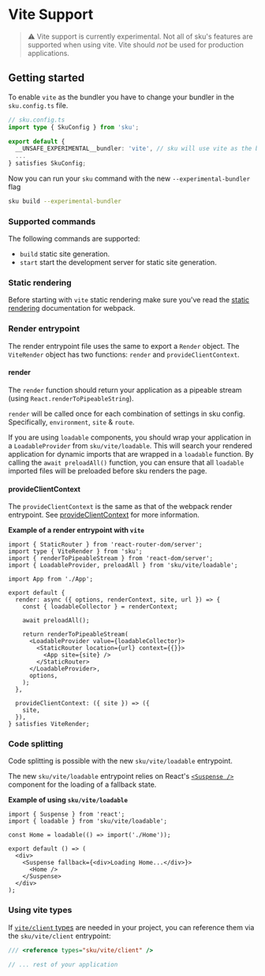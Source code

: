 # Vite Support

> ⚠️ Vite support is currently experimental. Not all of sku's features are supported when using vite. Vite should _not_ be used for production applications.

## Getting started

To enable `vite` as the bundler you have to change your bundler in the `sku.config.ts` file.

```typescript
// sku.config.ts
import type { SkuConfig } from 'sku';

export default {
  __UNSAFE_EXPERIMENTAL__bundler: 'vite', // sku will use vite as the bundler.
  ...
} satisfies SkuConfig;
```

Now you can run your `sku` command with the new `--experimental-bundler` flag

```bash
sku build --experimental-bundler
```

### Supported commands

The following commands are supported:

- `build` static site generation.
- `start` start the development server for static site generation.

### Static rendering

Before starting with `vite` static rendering make sure you've read the [static rendering](./docs/static-rendering.md) documentation for webpack.

### Render entrypoint

The render entrypoint file uses the same to export a `Render` object. The `ViteRender` object has two functions: `render` and `provideClientContext`.

#### render

The `render` function should return your application as a pipeable stream (using `React.renderToPipeableString`).

`render` will be called once for each combination of settings in sku config. Specifically, `environment`, `site` & `route`.

If you are using `loadable` components, you should wrap your application in a `LoadableProvider` from `sku/vite/loadable`. This will search your rendered application for dynamic imports that are wrapped in a `loadable` function.
By calling the `await preloadAll()` function, you can ensure that all `loadable` imported files will be preloaded before sku renders the page.

#### provideClientContext

The `provideClientContext` is the same as that of the webpack render entrypoint. See [provideClientContext](./docs/static-rendering.md#provideclientcontext) for more information.

**Example of a render entrypoint with `vite`**

```tsx
import { StaticRouter } from 'react-router-dom/server';
import type { ViteRender } from 'sku';
import { renderToPipeableStream } from 'react-dom/server';
import { LoadableProvider, preloadAll } from 'sku/vite/loadable';

import App from './App';

export default {
  render: async ({ options, renderContext, site, url }) => {
    const { loadableCollector } = renderContext;

    await preloadAll();

    return renderToPipeableStream(
      <LoadableProvider value={loadableCollector}>
        <StaticRouter location={url} context={{}}>
          <App site={site} />
        </StaticRouter>
      </LoadableProvider>,
      options,
    );
  },

  provideClientContext: ({ site }) => ({
    site,
  }),
} satisfies ViteRender;
```

### Code splitting

Code splitting is possible with the new `sku/vite/loadable` entrypoint.

The new `sku/vite/loadable` entrypoint relies on React's [`<Suspense />`](https://react.dev/reference/react/Suspense) component for the loading of a fallback state.

**Example of using `sku/vite/loadable`**

```tsx
import { Suspense } from 'react';
import { loadable } from 'sku/vite/loadable';

const Home = loadable(() => import('./Home'));

export default () => (
  <div>
    <Suspense fallback={<div>Loading Home...</div>}>
      <Home />
    </Suspense>
  </div>
);
```

### Using vite types

If [`vite/client` types](https://vite.dev/guide/features#client-types) are needed in your project, you can reference them via the `sku/vite/client` entrypoint:

```typescript
/// <reference types="sku/vite/client" />

// ... rest of your application
```
